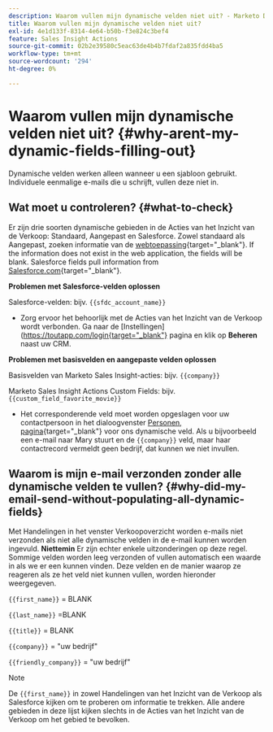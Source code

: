 ```yaml
---
description: Waarom vullen mijn dynamische velden niet uit? - Marketo Docs - Productdocumentatie
title: Waarom vullen mijn dynamische velden niet uit?
exl-id: 4e1d133f-8314-4e64-b50b-f3e824c3bef4
feature: Sales Insight Actions
source-git-commit: 02b2e39580c5eac63de4b4b7fdaf2a835fdd4ba5
workflow-type: tm+mt
source-wordcount: '294'
ht-degree: 0%

---
```


# Waarom vullen mijn dynamische velden niet uit? {#why-arent-my-dynamic-fields-filling-out}

Dynamische velden werken alleen wanneer u een sjabloon gebruikt. Individuele eenmalige e-mails die u schrijft, vullen deze niet in.

## Wat moet u controleren? {#what-to-check}

Er zijn drie soorten dynamische gebieden in de Acties van het Inzicht van de Verkoop: Standaard, Aangepast en Salesforce. Zowel standaard als Aangepast, zoeken informatie van de [webtoepassing](https://toutapp.com/login){target="_blank"}. If the information does not exist in the web application, the fields will be blank. Salesforce fields pull information from [Salesforce.com](https://salesforce.com){target="_blank"}.

**Problemen met Salesforce-velden oplossen**

Salesforce-velden: bijv. `{{sfdc_account_name}}`

* Zorg ervoor het behoorlijk met de Acties van het Inzicht van de Verkoop wordt verbonden. Ga naar de [Instellingen] (https://toutapp.com/login{target="_blank"} pagina en klik op **Beheren** naast uw CRM.

**Problemen met basisvelden en aangepaste velden oplossen**

Basisvelden van Marketo Sales Insight-acties: bijv. `{{company}}`

Marketo Sales Insight Actions Custom Fields: bijv. `{{custom_field_favorite_movie}}`

* Het corresponderende veld moet worden opgeslagen voor uw contactpersoon in het dialoogvenster [Personen, pagina](https://toutapp.com/next#relationships){target="_blank"} voor ons dynamische veld. Als u bijvoorbeeld een e-mail naar Mary stuurt en de `{{company}}` veld, maar haar contactrecord vermeldt geen bedrijf, dat kunnen we niet invullen.

## Waarom is mijn e-mail verzonden zonder alle dynamische velden te vullen? {#why-did-my-email-send-without-populating-all-dynamic-fields}

Met Handelingen in het venster Verkoopoverzicht worden e-mails niet verzonden als niet alle dynamische velden in de e-mail kunnen worden ingevuld. **Niettemin** Er zijn echter enkele uitzonderingen op deze regel. Sommige velden worden leeg verzonden of vullen automatisch een waarde in als we er een kunnen vinden. Deze velden en de manier waarop ze reageren als ze het veld niet kunnen vullen, worden hieronder weergegeven.

`{{first_name}}` = BLANK

`{{last_name}}` =BLANK

`{{title}}` = BLANK

`{{company}}` = &quot;uw bedrijf&quot;

`{{friendly_company}}` = &quot;uw bedrijf&quot;

>[!NOTE]
>
>De `{{first_name}}` in zowel Handelingen van het Inzicht van de Verkoop als Salesforce kijken om te proberen om informatie te trekken. Alle andere gebieden in deze lijst kijken slechts in de Acties van het Inzicht van de Verkoop om het gebied te bevolken.
